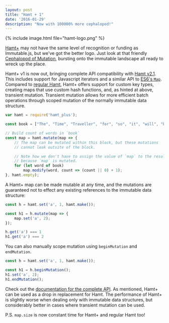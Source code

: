 ```yaml
---
layout: post
title: "Hamt + 1"
date: '2016-01-29'
description: "Now with 100000% more cephalopod!"
---
```


{% include image.html file="hamt-logo.png"  %}

[Hamt+][src] may not have the same level of recognition or funding as Immutable.js, but we've got the better logo. Just look at that friendly [Cephalopod of Mutation](http://blog.mattbierner.com/the-lispers-in-the-darkness/), bursting onto the immutable landscape all ready to wreck up the place.

Hamt+ v1 is now out, bringing complete API compatibility with [Hamt v2.1][hamt]. This includes support for Javascript iterators and a similar API to [ES6's `Map`][map]. Compared to [regular Hamt][hamt], Hamt+ offers support for custom key types, creating maps that use custom hash functions, and, as hinted at above, transient mutation. Transient mutation allows for more efficient batch operations through scoped mutation of the normally immutable data structure.

```js
var hamt = require('hamt_plus');

const book = ["The", "Time", "Traveller", "for", "so", "it", "will", "be", "convenient", "to", "speak", "of", "him", ...];

// Build count of words in `book`
const map = hamt.mutate(map => {
    // The map can be mutated within this block, but these mutations
    // cannot leak outsite of the block.

    // Note how we don't have to assign the value of `map` to the result
    // because `map` is mutated.
    for (let word of book)
        map.modify(word, count => (count || 0) + 1);
}, hamt.empty);
``` 

A Hamt+ map can be made mutable at any time, and the mutations are guaranteed not to effect any existing references to the immutable data structure:

```js
const h = hamt.set('a', 1, hamt.make());

const h1 = h.mutate(map => {
    map.set('a', 2);
});

h.get('a') === 1
h1.get('a') === 2
```

You can also manually scope mutation using `beginMutation` and `endMutation`.

```js
const h = hamt.set('a', 1, hamt.make());

const h1 = h.beginMutation();
h1.set('a', 2);
h1.endMutation();
```

Check out the [documentation for the complete API][documentation]. As mentioned, Hamt+ can be used as a drop in replacement for Hamt. The performance of Hamt+ is slightly worse when dealing only with immutable data structures, but considerably better in cases where transient mutation can be used.

P.S. `map.size` is now constant time for Hamt+ and regular Hamt too!


[hamt]: https://github.com/mattbierner/hamt

[documentation]: https://github.com/mattbierner/hamt_plus#api
[src]: https://github.com/mattbierner/hamt_plus


[map]: https://developer.mozilla.org/en-US/docs/Web/JavaScript/Reference/Global_Objects/Map
[iteration]: https://developer.mozilla.org/en-US/docs/Web/JavaScript/Reference/Iteration_protocols